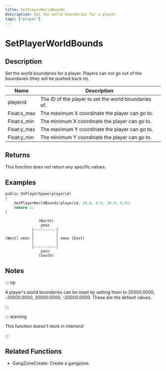```yaml
---
title: SetPlayerWorldBounds
description: Set the world boundaries for a player.
tags: ["player"]
---
```


# SetPlayerWorldBounds

<TagLinks />

## Description

Set the world boundaries for a player. Players can not go out of the boundaries (they will be pushed back in).

| Name        | Description                                          |
| ----------- | ---------------------------------------------------- |
| playerid    | The ID of the player to set the world boundaries of. |
| Float:x_max | The maximum X coordinate the player can go to.       |
| Float:x_min | The minimum X coordinate the player can go to.       |
| Float:y_max | The maximum Y coordinate the player can go to.       |
| Float:y_min | The minimum Y coordinate the player can go to.       |

## Returns

This function does not return any specific values.

## Examples

```c
public OnPlayerSpawn(playerid)
{
    SetPlayerWorldBounds(playerid, 20.0, 0.0, 20.0, 0.0);
    return 1;
}
```

```
               (North)
                ymax
            |----------|
            |          |
(West) xmin |          | xmax (East)
            |          |
            |----------|
                ymin
               (South)
```

## Notes

::: tip

A player's world boundaries can be reset by setting them to 20000.0000, -20000.0000, 20000.0000, -20000.0000. These are the default values.

:::

::: warning

This function doesn't work in interiors!

:::

## Related Functions

- GangZoneCreate: Create a gangzone.
